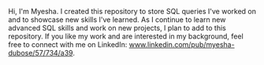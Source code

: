 Hi, I'm Myesha. I created this repository to store SQL queries I've worked on and to showcase new skills I've learned.
As I continue to learn new advanced SQL skills and work on new projects, I plan to add to this repository.
If you like my work and are interested in my background, feel free to connect with me on LinkedIn:
www.linkedin.com/pub/myesha-dubose/57/734/a39.


<!---
artech99/artech99 is a ✨ special ✨ repository because its `README.md` (this file) appears on your GitHub profile.
You can click the Preview link to take a look at your changes.
--->

